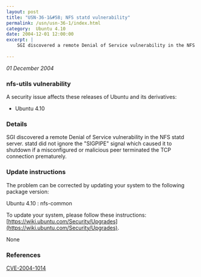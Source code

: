 ```yaml
---
layout: post
title: "USN-36-1&#58; NFS statd vulnerability"
permalink: /usn/usn-36-1/index.html
category:  Ubuntu 4.10
date: 2004-12-01 12:00:00
excerpt: |
    SGI discovered a remote Denial of Service vulnerability in the NFS statd server. statd did not ignore the &quot;SIGPIPE&quot; signal which caused it to shutdown if a misconfigured or malicious peer terminated the TCP connection prematurely.
    
--- 
```

 
 

*01 December 2004*

### nfs-utils vulnerability

A security issue affects these releases of Ubuntu and its derivatives:

* Ubuntu 4.10

### Details

SGI discovered a remote Denial of Service vulnerability in the NFS statd server. statd did not ignore the &quot;SIGPIPE&quot; signal which caused it to shutdown if a misconfigured or malicious peer terminated the TCP connection prematurely.

### Update instructions

The problem can be corrected by updating your system to the following package version:

Ubuntu 4.10
 : nfs-common 

To update your system, please follow these instructions: [https://wiki.ubuntu.com/Security/Upgrades](https://wiki.ubuntu.com/Security/Upgrades).

None

### References

 
 [CVE-2004-1014](http://people.ubuntu.com/~ubuntu-security/cve/CVE-2004-1014)
 

